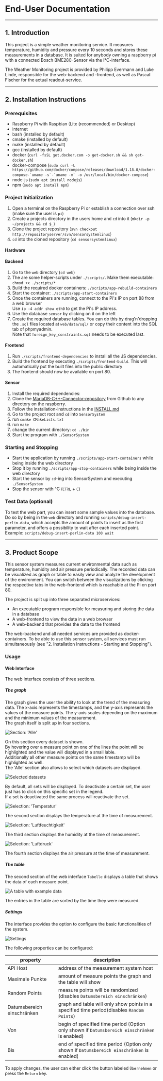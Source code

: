 # End-User Documentation

---

## 1. Introduction

This project is a simple weather monitoring service. It measures temperature, humidity and pressure
every 10 seconds and stores these measurements in a database.
It is suited for anybody owning a raspberry pi with a connected Bosch BME280-Sensor via the I²C-interface.

The Weather Monitoring project is provided by Philipp Evermann and Luke Linde,
responsible for the web-backend and -frontend, as well as Pascal Fischer for the actual readout-service.

---

## 2. Installation Instructions

### Prerequisites

- Raspberry Pi with Raspbian (Lite (recommended) or Desktop)
- internet
- bash  (installed by default)
- cmake (installed by default)
- make  (installed by default)
- gcc   (installed by default)
- docker         (`curl -fsSL get.docker.com -o get-docker.sh && sh get-docker.sh`)
- docker-compose (``sudo curl -L https://github.com/docker/compose/releases/download/1.18.0/docker-compose-`uname -s`-`uname -m` -o /usr/local/bin/docker-compose``)
- node-js        (`sudo apt install nodejs`)
- npm            (`sudo apt install npm`)

### Project Initialization

1. Open a terminal on the Raspberry Pi or establish a connection over ssh (make sure the user is `pi`)
2. Create a projects directory in the users home and `cd` into it (`mkdir -p ~/projects && cd $_`)
3. Clone the project repository (`svn checkout http://repositoryserver/svn/sensorsystemlinux`)
4. `cd` into the cloned repository (`cd sensorsystemlinux`)

#### Hardware

#### Backend

1. Go to the `web` directory (`cd web`)
2. The are some helper-scripts under `./scripts/`. Make them executable: `chmod +x ./scripts/*`
3. Build the required docker containers: `./scripts/app-rebuild-containers`
4. Start the container: `./scripts/app-start-containers`
5. Once the containers are running, connect to the Pi's IP on port 88 from a web browser  
   Use `ip -4 addr show eth0` to get the Pi's IP address.  
6. Use the database `sensor` by clicking on it on the left
7. Create the required database tables. You can do this by drag'n'dropping the `.sql` files located at 
   `web/data/sql/` or copy their content into the SQL tab of phpmyadmin.  
   Note that `foreign_key_constraints.sql` needs to be executed last.  

#### Frontend

1. Run `./scripts/frontend-dependencies` to install all the JS dependencies.
2. Build the frontend by executing `./scripts/frontend-build`. This will automatically put the built files into the public directory
3. The frontend should now be available on port 80.

#### Sensor

1. Install the required dependencies:
  1. Clone the [MariaDB-C++-Connector-repository](https://github.com/Roslaniec/MariaCpp) from Github to any directory on the raspberry.
  2. Follow the installation-instructions in the [INSTALL.md](https://github.com/Roslaniec/MariaCpp/blob/master/INSTALL.md)
2. Go to the project root and `cd` into `SensorSystem`
3. run `cmake CMakeLists.txt`
4. run `make`
5. change the current directory: `cd ./bin`
6. Start the program with `./SensorSystem`

### Starting and Stopping

- Start the application by running `./scripts/app-start-containers` while being inside the web directory
- Stop it by running `./scripts/app-stop-containers` while being inside the web directory
- Start the sensor by `cd`-ing into SensorSystem and executing `./SensorSystem`
- Stop the sensor with ^C (`CTRL` + `C`)

### Test Data (optional)

To test the web part, you can insert some sample values into the database.  
Do so by being in the `web` directory and running `scripts/debug-insert-perlin-data`,
which accepts the amount of points to insert as the first parameter,
and offers a possibility to wait after each inserted point.
Example: `scripts/debug-insert-perlin-data 100 wait`

---

## 3. Product Scope

This sensor system measures current environmental data such as
temperature, humidity and air pressure periodically.
The recorded data can be visualized as graph or table to easily view and analyze
the development of the environment.
You can switch between the visualizations by clicking the respective tabs in
the web-frontend which is reachable at the Pi on port 80. 

The project is split up into three separated microservices:
- An executable program responsible for measuring and storing the data in a database
- A web-frontend to view the data in a web browser
- A web-backend that provides the data to the frontend

The web-backend and all needed services are provided as docker-containers.
To be able to use this sensor system, all services must run simultaneously
(see "2. Installation Instructions - Starting and Stopping").

### Usage

#### Web Interface 

The web interface consists of three sections.

##### The graph

The graph gives the user the ability to look at the trend of the measuring data.
The x-axis represents the timestamps, and the y-axis represents the values of the measure points.
The y-axis scales depending on the maximum and the minimum values of the measurement.  
The graph itself is split up in four sections.

![Section: 'Alle'](./images/graphAll.png)

On this section every dataset is shown.  
By hovering over a measure point on one of the lines the point will be highlighted and the value will displayed in a small lable.  
Additionally all other measure points on the same timestamp will be highlighted as well.  
The 'Alle' section also allows to select which datasets are displayed.  

![Selected datasets](./images/graphAllSelection.png)

By default, all sets will be displayed. 
To deactivate a certain set, the user just has to click on this specific set in the legend.  
If a set is deactivated the same process will reactivate the set.

![Selection: 'Temperatur'](./images/graphTemperature.png)

The second section displays the temperature at the time of measurement.

![Selection: 'Luftfeuchtigkeit'](./images/graphHumidity.png)

The third section displays the humidity at the time of measurement.

![Selection: 'Luftdruck'](./images/graphAirpressure.png)

The fourth section displays the air pressure at the time of measurement.

##### The table

The second section of the web interface `Tabelle` displays a table that shows the data of each measure point.

![A table with example data](./images/table.png)

The entries in the table are sorted by the time they were measured.

##### Settings

The interface provides the option to configure the basic functionalities of the system.

![Settings](images/settings.png)

The following properties can be configured:

| property                   | description |
|----------------------------|-------------|
| API Host                   | address of the measurement system host |
| Maximale Punkte            | amount of measure points the graph and the table will show |
| Random Points              | measure points will be randomized (disables `Datumsbereich einschränken`) |
| Datumsbereich einschränken | graph and table will only show points in a specified time period(disables `Random Points`) |
| Von                        | begin of specified time period (Option only shown if `Datumsbereich einschränken` is enabled) |  
| Bis                        | end of specified time period (Option only shown if `Datumsbereich einschränken` is enabled) |  

To apply changes, the user can either click the button labeled `Übernehmen` or press the `Return` key.
